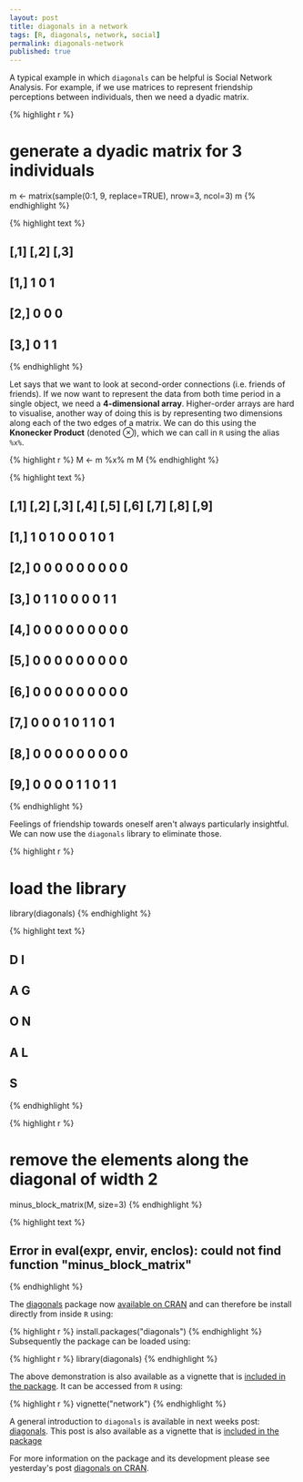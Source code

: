```yaml
---
layout: post
title: diagonals in a network
tags: [R, diagonals, network, social]
permalink: diagonals-network
published: true
---
```


A typical example in which `diagonals` can be helpful is Social Network
Analysis. For example, if we use matrices to represent friendship
perceptions between individuals, then we need a dyadic matrix.


{% highlight r %}
# generate a dyadic matrix for 3 individuals
m <- matrix(sample(0:1, 9, replace=TRUE), nrow=3, ncol=3)
m
{% endhighlight %}



{% highlight text %}
##      [,1] [,2] [,3]
## [1,]    1    0    1
## [2,]    0    0    0
## [3,]    0    1    1
{% endhighlight %}

Let says that we want to look at second-order connections (i.e. friends
of friends). If we now want to represent the data from both time period
in a single object, we need a **4-dimensional array**. Higher-order arrays
are hard to visualise, another way of doing this is by representing two
dimensions along each of the two edges of a matrix. We can do this using
the **Knonecker Product** (denoted ⊗), which we can call in `R` using
the alias `%x%`.


{% highlight r %}
M <- m %x% m
M
{% endhighlight %}



{% highlight text %}
##       [,1] [,2] [,3] [,4] [,5] [,6] [,7] [,8] [,9]
##  [1,]    1    0    1    0    0    0    1    0    1
##  [2,]    0    0    0    0    0    0    0    0    0
##  [3,]    0    1    1    0    0    0    0    1    1
##  [4,]    0    0    0    0    0    0    0    0    0
##  [5,]    0    0    0    0    0    0    0    0    0
##  [6,]    0    0    0    0    0    0    0    0    0
##  [7,]    0    0    0    1    0    1    1    0    1
##  [8,]    0    0    0    0    0    0    0    0    0
##  [9,]    0    0    0    0    1    1    0    1    1
{% endhighlight %}

Feelings of friendship towards oneself aren't always particularly
insightful. We can now use the `diagonals` library to eliminate those.


{% highlight r %}
# load the library
library(diagonals)
{% endhighlight %}



{% highlight text %}
## 
## D I
## A G
##     O N
##     A L
##         S
{% endhighlight %}



{% highlight r %}
# remove the elements along the diagonal of width 2
minus_block_matrix(M, size=3)
{% endhighlight %}



{% highlight text %}
## Error in eval(expr, envir, enclos): could not find function "minus_block_matrix"
{% endhighlight %}

The [diagonals](http://cran.r-project.org/?package=diagonals) package now [available on CRAN](/diagonals-cran) and can therefore be install directly from inside `R` using:


{% highlight r %}
install.packages("diagonals")
{% endhighlight %}
Subsequently the package can be loaded using:


{% highlight r %}
library(diagonals)
{% endhighlight %}

The above demonstration is also available as a vignette that is [included in the package](http://cran.r-project.org/web/packages/diagonals/vignettes/network.html).
It can be accessed from `R` using:


{% highlight r %}
vignette("network")
{% endhighlight %}

A general introduction to `diagonals` is available in next weeks post: [diagonals](/diagonals). This post is also available as a vignette that is [included in the package](http://cran.r-project.org/web/packages/diagonals/vignettes/diagonals.html)

For more information on the package and its development please see yesterday's post [diagonals on CRAN](/diagonals-cran).
